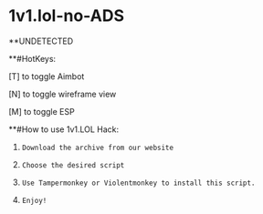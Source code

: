 # 1v1.lol-no-ADS


**UNDETECTED

**#HotKeys:

[T] to toggle Aimbot

[N] to toggle wireframe view

[M] to toggle ESP


**#How to use 1v1.LOL Hack:

1. `Download the archive from our website`

2. `Choose the desired script`

3. `Use Tampermonkey or Violentmonkey to install this script.`

4. `Enjoy!`
